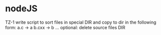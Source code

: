 # nodeJS
TZ-1
write script to sort files in special DIR and copy to dir in the following form:
a.c -> a
b.cxx -> b ...
optional:
delete source files DIR

